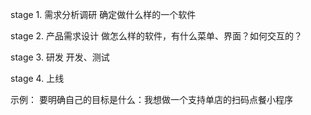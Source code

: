 stage 1. 需求分析调研
确定做什么样的一个软件

stage 2. 产品需求设计
做怎么样的软件，有什么菜单、界面？如何交互的？

stage 3. 研发
开发、测试

stage 4. 上线


示例：
要明确自己的目标是什么：我想做一个支持单店的扫码点餐小程序